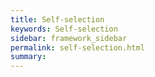 ```yaml
---
title: Self-selection
keywords: Self-selection
sidebar: framework_sidebar
permalink: self-selection.html
summary:
---
```

